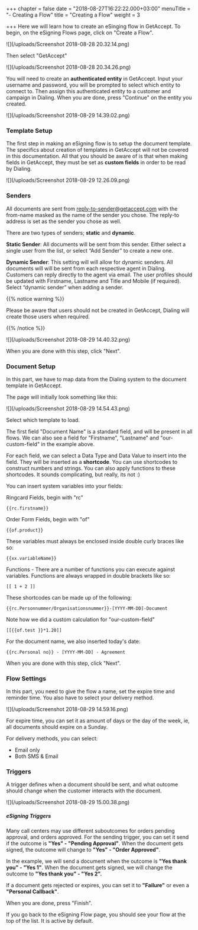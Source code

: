 +++
chapter = false
date = "2018-08-27T16:22:22.000+03:00"
menuTitle = "- Creating a Flow"
title = "Creating a Flow"
weight = 3

+++
Here we will learn how to create an eSinging flow in GetAccept. To begin, on the eSigning Flows page, click on "Create a Flow".

![](/uploads/Screenshot 2018-08-28 20.32.14.png)

Then select "GetAccept"

![](/uploads/Screenshot 2018-08-28 20.34.26.png)

You will need to create an **authenticated entity** in GetAccept. Input your username and password, you will be prompted to select which entity to connect to. Then assign this authenticated entity to a customer and campaign in Dialing. When you are done, press "Continue" on the entity you created.

![](/uploads/Screenshot 2018-08-29 14.39.02.png)

### Template Setup

The first step in making an eSigning flow is to setup the document template. The specifics about creation of templates in GetAccept will not be covered in this documentation. All that you should be aware of is that when making fields in GetAccept, they must be set as **custom fields** in order to be read by Dialing.

![](/uploads/Screenshot 2018-08-29 12.26.09.png)

### Senders

All documents are sent from reply-to-sender@getaccept.com with the from-name masked as the name of the sender you chose. The reply-to address is set as the sender you chose as well.

There are two types of senders; **static** and **dynamic**.

**Static Sender**: All documents will be sent from this sender. Either select a single user from the list, or select “Add Sender” to create a new one.

**Dynamic Sender**: This setting will will allow for dynamic senders. All documents will will be sent from each respective agent in Dialing. Customers can reply directly to the agent via email. The user profiles should be updated with Firstname, Lastname and Title and Mobile (if required). Select “dynamic sender” when adding a sender. 

{{% notice warning %}}

Please be aware that users should not be created in GetAccept, Dialing will create those users when required. 

{{% /notice %}}

![](/uploads/Screenshot 2018-08-29 14.40.32.png)

When you are done with this step, click "Next".

### Document Setup

In this part, we have to map data from the Dialing system to the document template in GetAccept.

The page will initially look something like this:

![](/uploads/Screenshot 2018-08-29 14.54.43.png)

Select which template to load.

The first field "Document Name" is a standard field, and will be present in all flows. We can also see a field for "Firstname", "Lastname" and "our-custom-field" in the example above.

For each field, we can select a Data Type and Data Value to insert into the field. They will be inserted as a **shortcode**. You can use shortcodes to construct numbers and strings. You can also apply functions to these shortcodes. It sounds complicating, but really, its not :)

You can insert system variables into your fields:

Ringcard Fields, begin with "rc"

    {{rc.firstname}}

Order Form Fields, begin with "of"

    {{of.product}}

These variables must always be enclosed inside double curly braces like so:

    {{xx.variableName}}

Functions - There are a number of functions you can execute against variables. Functions are always wrapped in double brackets like so:

    [[ 1 + 2 ]]

These shortcodes can be made up of the following:

    {{rc.Personnummer/Organisationsnummer}}-[YYYY-MM-DD]-Document

Note how we did a custom calculation for "our-custom-field"

    [[{{of.test }}*1.20]]

For the document name, we also inserted today's date:

    {{rc.Personal no}} - [YYYY-MM-DD] - Agreement

When you are done with this step, click "Next".

### Flow Settings

In this part, you need to give the flow a name, set the expire time and reminder time. You also have to select your delivery method.

![](/uploads/Screenshot 2018-08-29 14.59.16.png)

For expire time, you can set it as amount of days or the day of the week, ie, all documents should expire on a Sunday.

For delivery methods, you can select:

* Email only
* Both SMS & Email

### Triggers

A trigger defines when a document should be sent, and what outcome should change when the customer interacts with the document.

![](/uploads/Screenshot 2018-08-29 15.00.38.png)

##### eSigning Triggers

Many call centers may use different suboutcomes for orders pending approval, and orders approved. For the sending trigger, you can set it send if the outcome is **"Yes" - "Pending Approval"**. When the document gets signed, the outcome will change to **"Yes" - "Order Approved"**.

In the example, we will send a document when the outcome is **"Yes thank you" - "Yes 1"**. When the document gets signed, we will change the outcome to **"Yes thank you" - "Yes 2".**

If a document gets rejected or expires, you can set it to **"Failure"** or even a **"Personal Callback"**.

When you are done, press "Finish".

If you go back to the eSigning Flow page, you should see your flow at the top of the list. It is active by default.